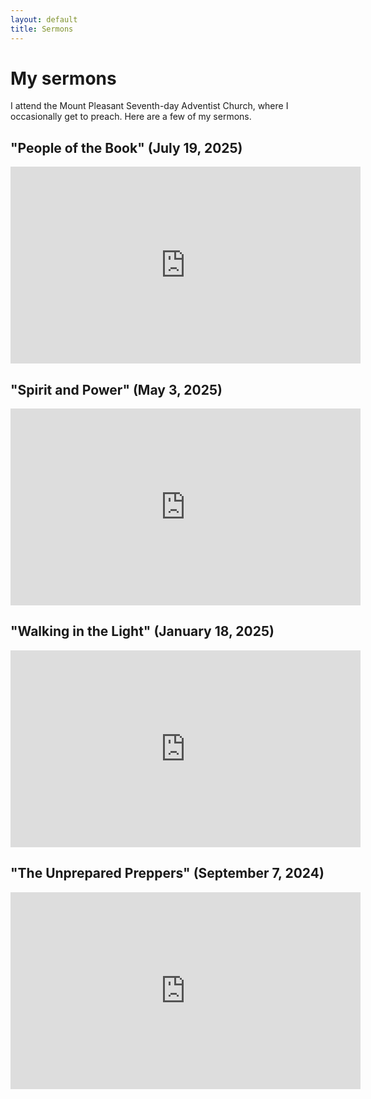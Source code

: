 ```yaml
---
layout: default
title: Sermons
---
```


# My sermons

I attend the Mount Pleasant Seventh-day Adventist Church, where I occasionally get to preach. Here are a few of my sermons.

## "People of the Book" (July 19, 2025)

<iframe width="560" height="315" src="https://www.youtube.com/embed/oWMistMWKzA?si=gipDsSudnjhaEQgf&amp;start=7212" title="YouTube video player" frameborder="0" allow="accelerometer; autoplay; clipboard-write; encrypted-media; gyroscope; picture-in-picture; web-share" referrerpolicy="strict-origin-when-cross-origin" allowfullscreen></iframe>

## "Spirit and Power" (May 3, 2025)

<iframe width="560" height="315" src="https://www.youtube.com/embed/ZFp5yEEwTQc?si=9jpcLcfGBlOvtn-J&amp;start=8729" title="YouTube video player" frameborder="0" allow="accelerometer; autoplay; clipboard-write; encrypted-media; gyroscope; picture-in-picture; web-share" referrerpolicy="strict-origin-when-cross-origin" allowfullscreen></iframe>

## "Walking in the Light" (January 18, 2025)

<iframe width="560" height="315" src="https://www.youtube.com/embed/HuHA7ZOyOGY?si=aNUNYwgFmlPA6VeH&amp;start=7787" title="YouTube video player" frameborder="0" allow="accelerometer; autoplay; clipboard-write; encrypted-media; gyroscope; picture-in-picture; web-share" referrerpolicy="strict-origin-when-cross-origin" allowfullscreen></iframe>

## "The Unprepared Preppers" (September 7, 2024)

<iframe width="560" height="315" src="https://www.youtube.com/embed/Ch5AiH8r7_s?si=eOa0qdDXpSVgz5Z8&amp;start=8148" title="YouTube video player" frameborder="0" allow="accelerometer; autoplay; clipboard-write; encrypted-media; gyroscope; picture-in-picture; web-share" referrerpolicy="strict-origin-when-cross-origin" allowfullscreen></iframe>